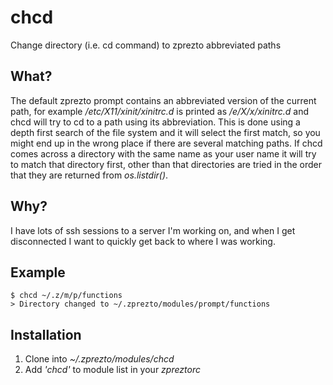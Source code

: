 # chcd
Change directory (i.e. cd command) to zprezto abbreviated paths

## What?
The default zprezto prompt contains an abbreviated version of the current path, for example */etc/X11/xinit/xinitrc.d* is printed as */e/X/x/xinitrc.d* and chcd will try to cd to a path using its abbreviation. This is done using a depth first search of the file system and it will select the first match, so you might end up in the wrong place if there are several matching paths. If chcd comes across a directory with the same name as your user name it will try to match that directory first, other than that directories are tried in the order that they are returned from *os.listdir()*.

## Why?
I have lots of ssh sessions to a server I'm working on, and when I get disconnected I want to quickly get back to where I was working.

## Example
    $ chcd ~/.z/m/p/functions
    > Directory changed to ~/.zprezto/modules/prompt/functions
    
## Installation
1. Clone into *~/.zprezto/modules/chcd*
2. Add *'chcd'* to module list in your *zpreztorc*
